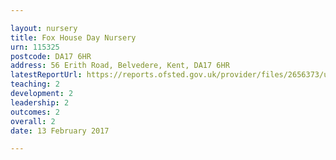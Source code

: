 ```yaml
---

layout: nursery
title: Fox House Day Nursery
urn: 115325
postcode: DA17 6HR
address: 56 Erith Road, Belvedere, Kent, DA17 6HR
latestReportUrl: https://reports.ofsted.gov.uk/provider/files/2656373/urn/115325.pdf
teaching: 2
development: 2
leadership: 2
outcomes: 2
overall: 2
date: 13 February 2017

---
```

